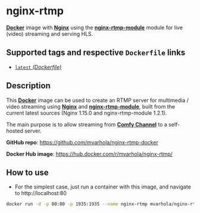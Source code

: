 # nginx-rtmp

[**Docker**](https://www.docker.com/) image with [**Nginx**](http://nginx.org/en/) using the [**nginx-rtmp-module**](https://github.com/arut/nginx-rtmp-module) module for live (video) streaming and serving HLS.

## Supported tags and respective `Dockerfile` links

* [`latest` _(Dockerfile)_](https://github.com/mvarhola/nginx-rtmp-docker/blob/master/Dockerfile)

## Description

This [**Docker**](https://www.docker.com/) image can be used to create an RTMP server for multimedia / video streaming using [**Nginx**](http://nginx.org/en/) and [**nginx-rtmp-module**](https://github.com/arut/nginx-rtmp-module), built from the current latest sources (Nginx 1.15.0 and nginx-rtmp-module 1.2.1).

The main purpose is to allow streaming from [**Comfy Channel**](https://github.com/mvarhola/comfy-channel/) to a self-hosted server.

**GitHub repo**: <https://github.com/mvarhola/nginx-rtmp-docker>

**Docker Hub image**: <https://hub.docker.com/r/mvarhola/nginx-rtmp/>

## How to use

* For the simplest case, just run a container with this image, and navigate to http://localhost:80

```bash
docker run -d -p 80:80 -p 1935:1935 --name nginx-rtmp mvarhola/nginx-rtmp
```
